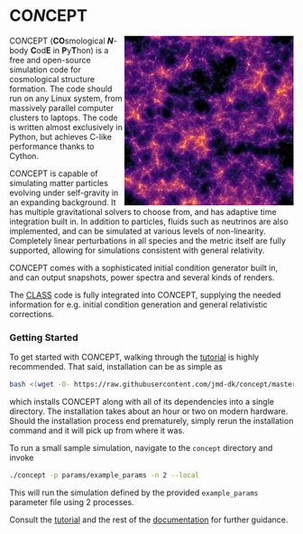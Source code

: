CO*N*CEPT
=========
<img align="right" height="300" src="/concept/docs/_static/render2D.png"/>

CO*N*CEPT (**CO**smological ***N***-body **C**od**E** in **P**y**T**hon)
is a free and open-source simulation code for cosmological structure
formation. The code should run on any Linux system, from massively parallel
computer clusters to laptops. The code is written almost exclusively in
Python, but achieves C-like performance thanks to Cython.

CO*N*CEPT is capable of simulating matter particles evolving under
self-gravity in an expanding background. It has multiple gravitational
solvers to choose from, and has adaptive time integration built in. In
addition to particles, fluids such as neutrinos are also implemented,
and can be simulated at various levels of non-linearity. Completely linear
perturbations in all species and the metric itself are fully supported,
allowing for simulations consistent with general relativity.

CO*N*CEPT comes with a sophisticated initial condition generator built in,
and can output snapshots, power spectra and several kinds of renders.

The [CLASS] code is fully integrated into CO*N*CEPT, supplying the needed
information for e.g. initial condition generation and
general relativistic corrections.



### Getting Started
To get started with CO*N*CEPT, walking through the [tutorial] is highly
recommended. That said, installation can be as simple as

```bash
bash <(wget -O- https://raw.githubusercontent.com/jmd-dk/concept/master/installer)
```

which installs CO*N*CEPT along with all of its dependencies into a single
directory. The installation takes about an hour or two on modern hardware.
Should the installation process end prematurely, simply rerun the installation
command and it will pick up from where it was.

To run a small sample simulation, navigate to the `concept` directory
and invoke

```bash
./concept -p params/example_params -n 2 --local
```

This will run the simulation defined by the provided `example_params`
parameter file using 2 processes.

Consult the [tutorial] and the rest of the [documentation]
for further guidance.



[CLASS]: https://github.com/lesgourg/class_public
[documentation]: http://jmd-dk.github.io/concept/index.html
[tutorial]: http://jmd-dk.github.io/concept/tutorial/tutorial.html

